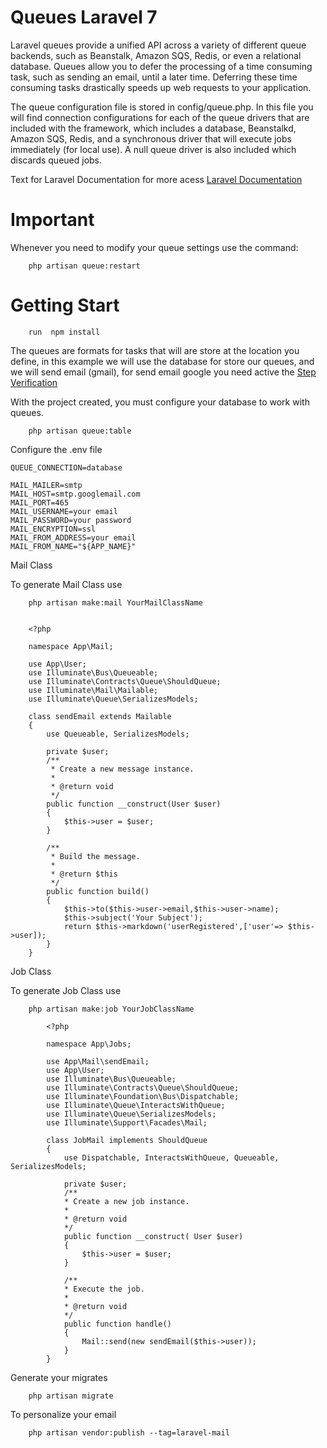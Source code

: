 # Queues Laravel 7
Laravel queues provide a unified API across a variety of different queue backends, such as Beanstalk, Amazon SQS, Redis, or even a relational database. Queues allow you to defer the processing of a time consuming task, such as sending an email, until a later time. Deferring these time consuming tasks drastically speeds up web requests to your application.

The queue configuration file is stored in config/queue.php. In this file you will find connection configurations for each of the queue drivers that are included with the framework, which includes a database, Beanstalkd, Amazon SQS, Redis, and a synchronous driver that will execute jobs immediately (for local use). A null queue driver is also included which discards queued jobs.

Text for Laravel Documentation for more acess [Laravel Documentation](<https://laravel.com/docs/>)

# Important

Whenever you need to modify your queue settings use the command:

```
    php artisan queue:restart
```

# Getting Start
    
```
    run  npm install
```

The queues are formats for tasks that will are store at the location you define, in this example we will use the database for store our queues, and we will send email (gmail), for send email google you need active the [Step Verification](https://myaccount.google.com/signinoptions/two-step-verification/enroll-welcome)

With the project created, you must configure your database to work with queues.
```
    php artisan queue:table
```

Configure the .env file
```
QUEUE_CONNECTION=database

MAIL_MAILER=smtp
MAIL_HOST=smtp.googlemail.com
MAIL_PORT=465
MAIL_USERNAME=your email
MAIL_PASSWORD=your password
MAIL_ENCRYPTION=ssl
MAIL_FROM_ADDRESS=your email
MAIL_FROM_NAME="${APP_NAME}"
```

Mail Class

To generate Mail Class use

```
    php artisan make:mail YourMailClassName
```

```

    <?php

    namespace App\Mail;

    use App\User;
    use Illuminate\Bus\Queueable;
    use Illuminate\Contracts\Queue\ShouldQueue;
    use Illuminate\Mail\Mailable;
    use Illuminate\Queue\SerializesModels;

    class sendEmail extends Mailable
    {
        use Queueable, SerializesModels;

        private $user;
        /**
         * Create a new message instance.
         *
         * @return void
         */
        public function __construct(User $user)
        {
            $this->user = $user;
        }

        /**
         * Build the message.
         *
         * @return $this
         */
        public function build()
        {
            $this->to($this->user->email,$this->user->name);
            $this->subject('Your Subject');
            return $this->markdown('userRegistered',['user'=> $this->user]);
        }
    }
```

Job Class

To generate Job Class use

```
    php artisan make:job YourJobClassName
```

```
        <?php

        namespace App\Jobs;

        use App\Mail\sendEmail;
        use App\User;
        use Illuminate\Bus\Queueable;
        use Illuminate\Contracts\Queue\ShouldQueue;
        use Illuminate\Foundation\Bus\Dispatchable;
        use Illuminate\Queue\InteractsWithQueue;
        use Illuminate\Queue\SerializesModels;
        use Illuminate\Support\Facades\Mail;

        class JobMail implements ShouldQueue
        {
            use Dispatchable, InteractsWithQueue, Queueable, SerializesModels;

            private $user;
            /**
            * Create a new job instance.
            *
            * @return void
            */
            public function __construct( User $user)
            {
                $this->user = $user;
            }

            /**
            * Execute the job.
            *
            * @return void
            */
            public function handle()
            {
                Mail::send(new sendEmail($this->user));
            }
        }
```

Generate your migrates
```
    php artisan migrate
```

To personalize your email
```
    php artisan vendor:publish --tag=laravel-mail
```


